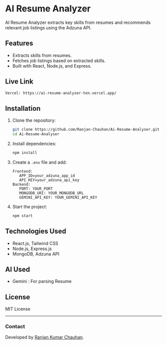 # AI Resume Analyzer

AI Resume Analyzer extracts key skills from resumes and recommends relevant job listings using the Adzuna API.

## Features
- Extracts skills from resumes.
- Fetches job listings based on extracted skills.
- Built with React, Node.js, and Express.

## Live Link 
   ```sh
  Vercel: https://ai-resume-analyser-ten.vercel.app/
   ```

## Installation
1. Clone the repository:  
   ```sh
   git clone https://github.com/Ranjan-Chauhan/Ai-Resume-Analyser.git
   cd Ai-Resume-Analyser
   ```
2. Install dependencies:  
   ```sh
   npm install
   ```
3. Create a `.env` file and add:  
   ```env
   Frontend:
      APP_ID=your_adzuna_app_id
      API_KEY=your_adzuna_api_key
   Backend:
      PORT: YOUR_PORT
      MONGODB_URI: YOUR_MONGODB_URL
      GEMINI_API_KEY: YOUR_GEMINI_API_KEY
   ```
4. Start the project:  
   ```sh
   npm start
   ```

## Technologies Used
- React.js, Tailwind CSS
- Node.js, Express.js
- MongoDB, Adzuna API

## AI Used
- Gemini : For parsing Resume

## License
MIT License

---

### Contact
Developed by [Ranjan Kumar Chauhan](https://github.com/Ranjan-Chauhan).


